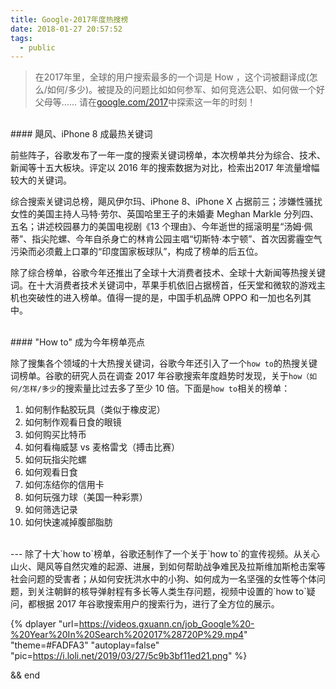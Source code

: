```yaml
---
title: Google-2017年度热搜榜
date: 2018-01-27 20:57:52
tags:
  - public
---
```


>在2017年里，全球的用户搜索最多的一个词是 How ，这个词被翻译成(怎么/如何/多少)。被提及的问题比如如何参军、如何竞选公职、如何做一个好父母等……
请在[google.com/2017](https://google.com/2017)中探索这一年的时刻！

<br>
#### 飓风、iPhone 8 成最热关键词

前些阵子，谷歌发布了一年一度的搜索关键词榜单，本次榜单共分为综合、技术、新闻等十五大板块。评定以 2016 年的搜索数据为对比，检索出2017 年流量增幅较大的关键词。<br>

综合搜索关键词总榜，飓风伊尔玛、iPhone 8、iPhone X 占据前三；涉嫌性骚扰女性的美国主持人马特·劳尔、英国哈里王子的未婚妻 Meghan Markle 分列四、五名；讲述校园暴力的美国电视剧《13 个理由》、今年逝世的摇滚明星“汤姆·佩蒂”、指尖陀螺、今年自杀身亡的林肯公园主唱“切斯特·本宁顿”、首次因雾霾空气污染而必须戴上口罩的“印度国家板球队”，构成了榜单的后五位。<br>

除了综合榜单，谷歌今年还推出了全球十大消费者技术、全球十大新闻等热搜关键词。在十大消费者技术关键词中，苹果手机依旧占据榜首，任天堂和微软的游戏主机也突破性的进入榜单。值得一提的是，中国手机品牌 OPPO 和一加也名列其中。<br>

<br>
#### "How to" 成为今年榜单亮点

除了搜集各个领域的十大热搜关键词，谷歌今年还引入了一个`how to`的热搜关键词榜单。谷歌的研究人员在调查 2017 年谷歌搜索年度趋势时发现，关于`how（如何/怎样/多少`的搜索量比过去多了至少 10 倍。下面是`how to`相关的榜单：
  1. 如何制作黏胶玩具（类似于橡皮泥）
  2. 如何制作观看日食的眼镜
  3. 如何购买比特币
  4. 如何看梅威瑟 vs 麦格雷戈（搏击比赛）
  5. 如何玩指尖陀螺
  6. 如何观看日食
  7. 如何冻结你的信用卡
  8. 如何玩强力球（美国一种彩票）
  9. 如何筛选记录
  10. 如何快速减掉腹部脂肪
<br>
---
除了十大`how to`榜单，谷歌还制作了一个关于`how to`的宣传视频。从关心山火、飓风等自然灾难的起源、进展，到如何帮助战争难民及拉斯维加斯枪击案等社会问题的受害者；从如何安抚洪水中的小狗、如何成为一名坚强的女性等个体问题，到关注朝鲜的核导弹射程有多长等人类生存问题，视频中设置的`how to`疑问，都根据 2017 年谷歌搜索用户的搜索行为，进行了全方位的展示。

{% dplayer "url=https://videos.gxuann.cn/job_Google%20-%20Year%20In%20Search%202017%28720P%29.mp4" "theme=#FADFA3" "autoplay=false" "pic=https://i.loli.net/2019/03/27/5c9b3bf11ed21.png" %}
<br>

  &&
  end
